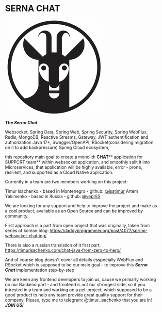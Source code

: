 # SERNA CHAT
![serna](9088428c9f40f5a28b8c9d9d0d89ada5.png)

***The Serna Chat*** 

Websocket, Spring Data, Spring Web, Spring Security, Spring WebFlux, Redis, MongoDB, Reactive Streams, Gateway, JWT authentification and authorization
Java 17+, Swagger/OpenAPI, RSocket(considering migration on it to add backpressure) Spring Cloud ecosystem, 

this repository main goal to create a monolith **CHAT**** application for SUPPORT team** within websocket applcation, 
and smoothly split it into Microservices, that application will be highly available, error - prone, resilient, and supported as a Cloud Native application.

Currently in a team are two members working on this project:

Timur Isachenko - based in Montenegro - github: [@isatimur](https://github.com/isatimur)
Artem Yakimenko - based in Russia - github: [@vepr85](https://github.com/vepr85) 

We are looking for any support and help to improve the project and make as a cool product, available as an Open Source and 
can be improved by community.

First approach is a part from open project that was originally, taken from series of korean blog: 
https://daddyprogrammer.org/post/4077/spring-websocket-chatting/

There is also a russian translation of it first part:
https://timurisachenko.com/chat-java-from-zero-to-hero/

And of course blog doesn't cover all details esspecially WebFlux and RSocket
which is supposed to be our main goal - to improve this ***Serna Chat*** implementation step-by-step

We are keen any frontend developers to join us, cause we primarly working on our Backend part - and frontend is not our strongest side, so if you intrested in a team and working on a pet-project, which supposed to be a good product to help any team provide great quality support for their company. Please, type me to telegram: @timur_isachenko that you are in! _**JOIN US!**_ 
